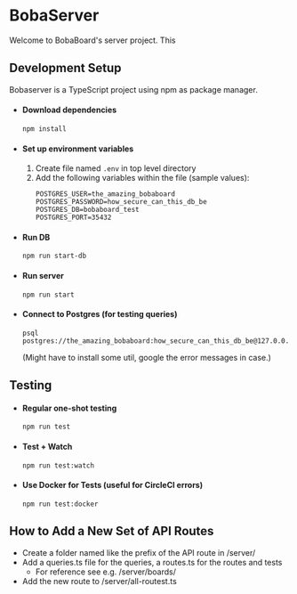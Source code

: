 # BobaServer

Welcome to BobaBoard's server project. This

## Development Setup

Bobaserver is a TypeScript project using npm as package manager.

- #### Download dependencies
  ```
  npm install
  ```
- #### Set up environment variables

  1. Create file named `.env` in top level directory
  2. Add the following variables within the file (sample values):
     ```
     POSTGRES_USER=the_amazing_bobaboard
     POSTGRES_PASSWORD=how_secure_can_this_db_be
     POSTGRES_DB=bobaboard_test
     POSTGRES_PORT=35432
     ```

- #### Run DB

  ```
  npm run start-db
  ```

- #### Run server

  ```
  npm run start

  ```

- #### Connect to Postgres (for testing queries)

  ```
  psql postgres://the_amazing_bobaboard:how_secure_can_this_db_be@127.0.0.1:35432/bobaboard_test
  ```

  (Might have to install some util, google the error messages in case.)

## Testing

- #### Regular one-shot testing
  ```
  npm run test
  ```
- #### Test + Watch
  ```
  npm run test:watch
  ```
- #### Use Docker for Tests (useful for CircleCI errors)
  ```
  npm run test:docker
  ```

## How to Add a New Set of API Routes

- Create a folder named like the prefix of the API route in /server/
- Add a queries.ts file for the queries, a routes.ts for the routes and tests
  - For reference see e.g. /server/boards/
- Add the new route to /server/all-routest.ts
